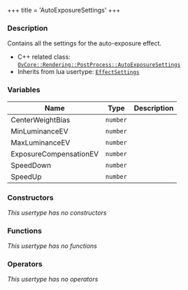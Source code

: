 +++
title = 'AutoExposureSettings'
+++

### Description
Contains all the settings for the auto-exposure effect.

- C++ related class: [`OvCore::Rendering::PostProcess::AutoExposureSettings`](https://github.com/Overload-Technologies/Overload/tree/main/Sources/Overload/OvCore/include/OvCore/Rendering/PostProcess/AutoExposureEffect.h)
- Inherits from lua usertype: [`EffectSettings`](EffectSettings)

### Variables
|Name|Type|Description|
|-|-|-|
|CenterWeightBias|`number`||
|MinLuminanceEV|`number`||
|MaxLuminanceEV|`number`||
|ExposureCompensationEV|`number`||
|SpeedDown|`number`||
|SpeedUp|`number`||

### Constructors
_This usertype has no constructors_

### Functions
_This usertype has no functions_

### Operators
_This usertype has no operators_
